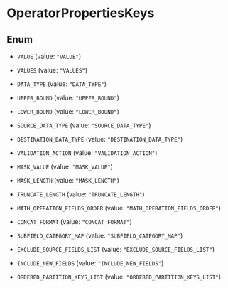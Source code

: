 

# OperatorPropertiesKeys

## Enum


* `VALUE` (value: `"VALUE"`)

* `VALUES` (value: `"VALUES"`)

* `DATA_TYPE` (value: `"DATA_TYPE"`)

* `UPPER_BOUND` (value: `"UPPER_BOUND"`)

* `LOWER_BOUND` (value: `"LOWER_BOUND"`)

* `SOURCE_DATA_TYPE` (value: `"SOURCE_DATA_TYPE"`)

* `DESTINATION_DATA_TYPE` (value: `"DESTINATION_DATA_TYPE"`)

* `VALIDATION_ACTION` (value: `"VALIDATION_ACTION"`)

* `MASK_VALUE` (value: `"MASK_VALUE"`)

* `MASK_LENGTH` (value: `"MASK_LENGTH"`)

* `TRUNCATE_LENGTH` (value: `"TRUNCATE_LENGTH"`)

* `MATH_OPERATION_FIELDS_ORDER` (value: `"MATH_OPERATION_FIELDS_ORDER"`)

* `CONCAT_FORMAT` (value: `"CONCAT_FORMAT"`)

* `SUBFIELD_CATEGORY_MAP` (value: `"SUBFIELD_CATEGORY_MAP"`)

* `EXCLUDE_SOURCE_FIELDS_LIST` (value: `"EXCLUDE_SOURCE_FIELDS_LIST"`)

* `INCLUDE_NEW_FIELDS` (value: `"INCLUDE_NEW_FIELDS"`)

* `ORDERED_PARTITION_KEYS_LIST` (value: `"ORDERED_PARTITION_KEYS_LIST"`)



